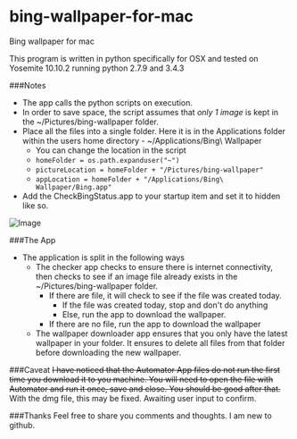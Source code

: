 # bing-wallpaper-for-mac
Bing wallpaper for mac

This program is written in python specifically for OSX and tested on Yosemite 10.10.2 running python 2.7.9 and 3.4.3

###Notes

-  The app calls the python scripts on execution.
-  In order to save space, the script assumes that *only 1 image* is kept in the ~/Pictures/bing-wallpaper folder.
-  Place all the files into a single folder. Here it is in the Applications folder within the users home directory - ~/Applications/Bing\ Wallpaper
	- You can change the location in the script
	- `homeFolder = os.path.expanduser("~")`
	- `pictureLocation = homeFolder + "/Pictures/bing-wallpaper"`
	- `appLocation = homeFolder + "/Applications/Bing\ Wallpaper/Bing.app"`
-  Add the CheckBingStatus.app to your startup item and set it to hidden like so.

![Image](http://i.imgur.com/4zDj2AE.png)

###The App
- The application is split in the following ways
	- The checker app checks to ensure there is internet connectivity, then checks to see if an image file already exists in the ~/Pictures/bing-wallpaper folder.
		- If there are file, it will check to see if the file was created today.
			- If the file was created today, stop and don't do anything
			- Else, run the app to download the wallpaper.
		- If there are no file, run the app to download the wallpaper
	- The wallpaper downloader app ensures that you only have the latest wallpaper in your folder. It ensures to delete all files from that folder before downloading the new wallpaper.

###Caveat
~~I have noticed that the Automator App files do not run the first time you download it to you machine. You will need to open the file with Automator and run it once, save and close. You should be good after that.~~
With the dmg file, this may be fixed. Awaiting user input to confirm.

###Thanks
Feel free to share you comments and thoughts. I am new to github.
